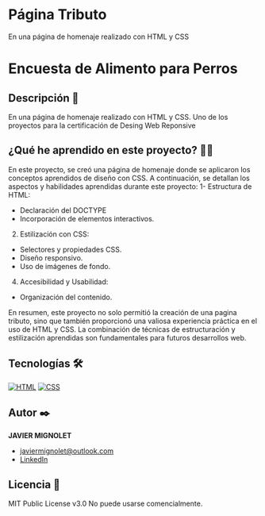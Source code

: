 # Página Tributo
En una página de homenaje realizado con HTML y CSS
# Encuesta de Alimento para Perros

## Descripción 📑

En una página de homenaje realizado con HTML y CSS. Uno de los proyectos para la certificación de Desing Web Reponsive

## ¿Qué he aprendido en este proyecto? 🙇🏻 

En este proyecto, se creó una página de homenaje donde se aplicaron los conceptos aprendidos de diseño con CSS.  A continuación, se detallan los aspectos y habilidades aprendidas durante este proyecto:
1- Estructura de HTML:
- Declaración del DOCTYPE
- Incorporación de elementos interactivos.
  
2. Estilización con CSS:
- Selectores y propiedades CSS.
- Diseño responsivo.
- Uso de imágenes de fondo.

4. Accesibilidad y Usabilidad:
- Organización del contenido.

En resumen, este proyecto no solo permitió la creación de una pagina tributo, sino que también proporcionó una valiosa experiencia práctica en el uso de HTML y CSS. La combinación de técnicas de estructuración y estilización aprendidas son fundamentales para futuros desarrollos web.

## Tecnologías 🛠
<!-- Iconos sacados de: https://github.com/hendrasob/badges/blob/master/README.md y https://github.com/alexandresanlim/Badges4-README.md-Profile -->
[![HTML](https://img.shields.io/badge/HTML5-E34F26?style=for-the-badge&logo=html5&logoColor=white)](https://es.wikipedia.org/wiki/HTML5)
[![CSS](https://img.shields.io/badge/CSS3-1572B6?style=for-the-badge&logo=css3&logoColor=white)](https://es.wikipedia.org/wiki/CSS)



## Autor ✒️
**JAVIER MIGNOLET**

* [javiermignolet@outlook.com](javiermignolet@outlook.com)
* [LinkedIn](https://www.linkedin.com/in/javier-mignolet-66815615b/)


## Licencia 📄
MIT Public License v3.0
No puede usarse comencialmente.
